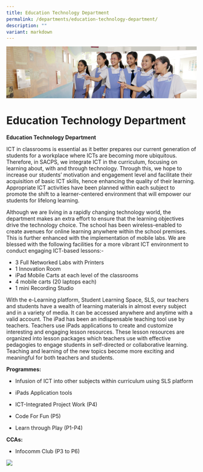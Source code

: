 ```yaml
---
title: Education Technology Department
permalink: /departments/education-technology-department/
description: ""
variant: markdown
---
```

![](/images/Departments.jpg)


Education Technology Department
==============================


<b>Education Technology Department</b>



ICT in classrooms is essential as it better prepares our current generation of students for a workplace where ICTs are becoming more ubiquitous. Therefore, in SACPS, we integrate ICT in the curriculum, focusing on learning about, with and through technology. Through this, we hope to increase our students’ motivation and engagement level and facilitate their acquisition of basic ICT skills, hence enhancing the quality of their learning. Appropriate ICT activities have been planned within each subject to promote the shift to a learner-centered environment that will empower our students for lifelong learning.

Although we are living in a rapidly changing technology world, the department makes an extra effort to ensure that the learning objectives drive the technology choice. The school has been wireless-enabled to create avenues for online learning anywhere within the school premises. This is further enhanced with the implementation of mobile labs. We are blessed with the following facilities for a more vibrant ICT environment to conduct engaging ICT-based lessons:-

* 3 Full Networked Labs with Printers    
* 1 Innovation Room    
* iPad Mobile Carts at each level of the classrooms    
* 4 mobile carts (20 laptops each)    
* 1 mini Recording Studio
    
With the e-Learning platform, Student Learning Space, SLS, our teachers and students have a wealth of learning materials in almost every subject and in a variety of media. It can be accessed anywhere and anytime with a valid account. The iPad has been an indispensable teaching tool use by teachers. Teachers use iPads applications to create and customize interesting and engaging lesson resources. These lesson resources are organized into lesson packages which teachers use with effective pedagogies to engage students in self-directed or collaborative learning. Teaching and learning of the new topics become more exciting and meaningful for both teachers and students.

**Programmes:**

*   Infusion of ICT into other subjects within curriculum using SLS platform
    
*   iPads Application tools
    
*   ICT-Integrated Project Work (P4)
    
*   Code For Fun (P5)
    
*   Learn through Play (P1-P4)
    

**CCAs:**

*   Infocomm Club (P3 to P6)
    
![](https://lh4.googleusercontent.com/YaXZdZwy5z8-IRzNvNXvXIszxCHwH37EAvtmzZ8VReSc7VeZptb-26wQvbEWl0hmOsw-imqNmQhdPEafXlEOcfEy2_MZ5kHy1bOntXVI8_Vj4_XWwueeNSpdgwjDsZnsVc34SWEabPx6K6_9ergdbw)